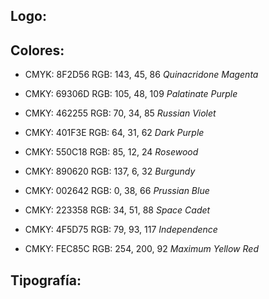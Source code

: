 ## Logo:

## Colores:

- CMYK: 8F2D56 RGB: 143, 45, 86 *Quinacridone Magenta*

-  CMKY: 69306D RGB: 105, 48, 109 *Palatinate Purple*

- CMKY: 462255 RGB: 70, 34, 85 *Russian Violet*

- CMKY: 401F3E RGB: 64, 31, 62 *Dark Purple*

- CMKY: 550C18 RGB: 85, 12, 24 *Rosewood*

- CMKY: 890620 RGB: 137, 6, 32 *Burgundy*

- CMKY: 002642 RGB: 0, 38, 66 *Prussian Blue*

- CMKY: 223358 RGB: 34, 51, 88 *Space Cadet*

- CMKY: 4F5D75 RGB: 79, 93, 117 *Independence*

- CMKY: FEC85C RGB: 254, 200, 92 *Maximum Yellow Red*



## Tipografía: